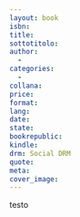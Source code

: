 ```yaml
---
layout: book
isbn: 
title:
sottotitolo:
author:
  - 
categories:
  -
collana:
price:
format:
lang:
date:
state:
bookrepublic:
kindle:
drm: Social DRM
quote:
meta:
cover_image:
---
```

testo